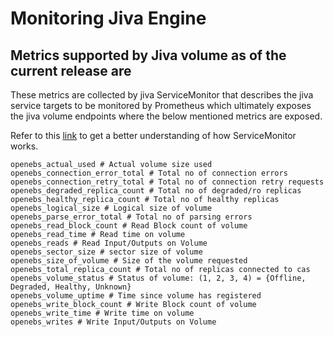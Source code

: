 # Monitoring Jiva Engine

## Metrics supported by Jiva volume as of the current release are

These metrics are collected by jiva ServiceMonitor that describes the jiva service targets to be monitored by Prometheus which
ultimately exposes the jiva volume endpoints where the below mentioned metrics are exposed.

Refer to this [link](https://github.com/prometheus-operator/prometheus-operator/blob/master/Documentation/user-guides/getting-started.md) to get a better understanding of how ServiceMonitor works.

```
openebs_actual_used # Actual volume size used
openebs_connection_error_total # Total no of connection errors
openebs_connection_retry_total # Total no of connection retry requests
openebs_degraded_replica_count # Total no of degraded/ro replicas
openebs_healthy_replica_count # Total no of healthy replicas
openebs_logical_size # Logical size of volume
openebs_parse_error_total # Total no of parsing errors
openebs_read_block_count # Read Block count of volume
openebs_read_time # Read time on volume
openebs_reads # Read Input/Outputs on Volume
openebs_sector_size # sector size of volume
openebs_size_of_volume # Size of the volume requested
openebs_total_replica_count # Total no of replicas connected to cas
openebs_volume_status # Status of volume: (1, 2, 3, 4) = {Offline, Degraded, Healthy, Unknown}
openebs_volume_uptime # Time since volume has registered
openebs_write_block_count # Write Block count of volume
openebs_write_time # Write time on volume
openebs_writes # Write Input/Outputs on Volume
```
